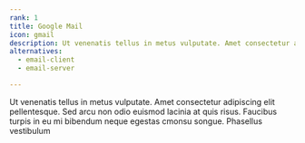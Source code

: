 ```yaml
---
rank: 1
title: Google Mail
icon: gmail
description: Ut venenatis tellus in metus vulputate. Amet consectetur adipiscing elit pellentesque. Sed arcu non odio euismod lacinia at quis risus. Faucibus turpis in eu mi bibendum neque egestas cmonsu songue. Phasellus vestibulum lorem sed risus.
alternatives:
  - email-client
  - email-server

---
```


Ut venenatis tellus in metus vulputate. Amet consectetur adipiscing elit pellentesque. Sed arcu non odio euismod lacinia at quis risus. Faucibus turpis in eu mi bibendum neque egestas cmonsu songue. Phasellus vestibulum 